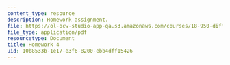 ```yaml
---
content_type: resource
description: Homework assignment.
file: https://ol-ocw-studio-app-qa.s3.amazonaws.com/courses/18-950-differential-geometry-fall-2008/10b8533b1e17e3f68200ebb4dff15426_homework4.pdf
file_type: application/pdf
resourcetype: Document
title: Homework 4
uid: 10b8533b-1e17-e3f6-8200-ebb4dff15426
---
```

